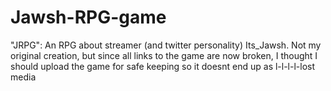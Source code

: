 # Jawsh-RPG-game
"JRPG": An RPG about streamer (and twitter personality) Its_Jawsh. Not my original creation, but since all links to the game are now broken, I thought I should upload the game for safe keeping so it doesnt end up as l-l-l-l-lost media
